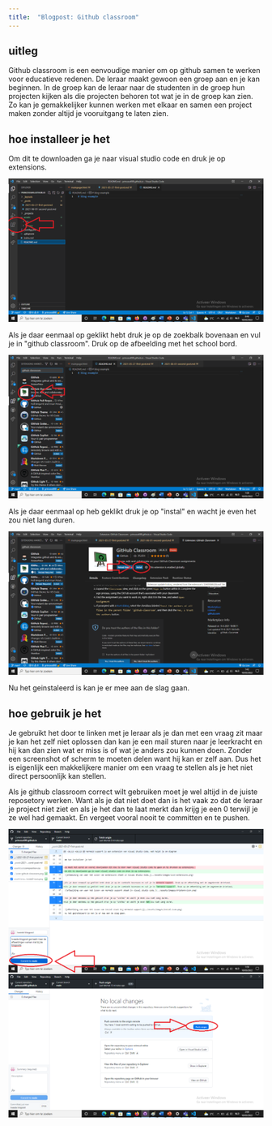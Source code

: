 ```yaml
---
title:  "Blogpost: Github classroom"
---
```

<!--wat ik nu eigenlijk heb gekozen als blogpost onderwerp-->
## uitleg

Github classroom is een eenvoudige manier om op github samen te werken voor educatieve redenen. De leraar maakt gewoon een groep aan en je kan beginnen. In de groep kan de leraar naar de studenten in de groep hun projecten kijken als die projecten behoren tot wat je in de groep kan zien. Zo kan je gemakkelijker kunnen werken met elkaar en samen een project maken zonder altijd je vooruitgang te laten zien.

<!--more-->

<!--stap voor stap hoe je het installeer-->
## hoe installeer je het

Om dit te downloaden ga je naar visual studio code en druk je op extensions.

![afbeelding van waar het icoon van extensions staat in Visual Studio Code.](/assets/images/icon-extensions.png)

Als je daar eenmaal op geklikt hebt druk je op de zoekbalk bovenaan en vul je in "github classroom". Druk op de afbeelding met het school bord.

![afbeelding van hoe het github classroom icoon er uit ziet.](/assets/images/icon-github-classroom.png)

Als je daar eenmaal op heb geklikt druk je op "instal" en wacht je even het zou niet lang duren.

![afbeelding van het instal icoon voor github classroom.](/assets/images/instal2-icon.png)

Nu het geinstaleerd is kan je er mee aan de slag gaan.

<!--hoe je mermaid support best zou gebruiken-->
## hoe gebruik je het

Je gebruikt het door te linken met je leraar als je dan met een vraag zit maar je kan het zelf niet oplossen dan kan je een mail sturen naar je leerkracht en hij kan dan zien wat er miss is of wat je anders zou kunnen doen. Zonder een screenshot of scherm te moeten delen want hij kan er zelf aan. Dus het is eigenlijk een makkelijkere manier om een vraag te stellen als je het niet direct persoonlijk kan stellen. 

Als je github classroom correct wilt gebruiken moet je wel altijd in de juiste reposetory werken. Want als je dat niet doet dan is het vaak zo dat de leraar je project niet ziet en als je het dan te laat merkt dan krijg je een 0 terwijl je ze wel had gemaakt. En vergeet vooral nooit te committen en te pushen.

![foto van de commit knop](/assets/images/commit.png)
![foto van de push knop](/assets/images/push.png)